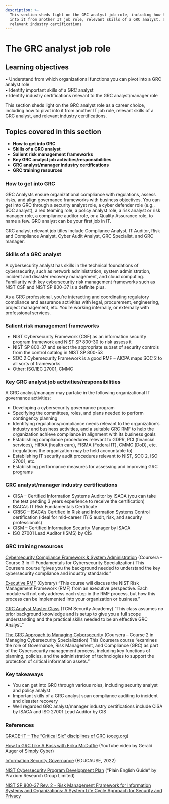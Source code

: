 ```yaml
---
description: >-
  This section sheds light on the GRC analyst job role, including how to pivot
  into it from another IT job role, relevant skills of a GRC analyst, and
  relevant industry certifications
---
```


# The GRC analyst job role

## Learning objectives

• Understand from which organizational functions you can pivot into a GRC analyst role\
• Identify important skills of a GRC analyst\
• Identify industry certifications relevant to the GRC analyst/manager role

This section sheds light on the GRC analyst role as a career choice, including how to pivot into it from another IT job role, relevant skills of a GRC analyst, and relevant industry certifications.

## Topics covered in this section

* **How to get into GRC**
* **Skills of a GRC analyst**
* **Salient risk management frameworks**
* **Key GRC analyst job activities/responsibilities**
* **GRC analyst/manager industry certifications**
* **GRC training resources**

### How to get into GRC <a href="#ember510" id="ember510"></a>

GRC Analysts ensure organizational compliance with regulations, assess risks, and align governance frameworks with business objectives. You can get into GRC through a security analyst role, a cyber defender role (e.g., SOC analyst), a red teaming role, a policy analyst role, a risk analyst or risk manager role, a compliance auditor role, or a Quality Assurance role, to name a few. GRC analyst can be your first job in IT.

GRC analyst relevant job titles include Compliance Analyst, IT Auditor, Risk and Compliance Analyst, Cyber Audit Analyst, GRC Specialist, and GRC manager.

### Skills of a GRC analyst <a href="#ember513" id="ember513"></a>

A cybersecurity analyst has skills in the technical foundations of cybersecurity, such as network administration, system administration, incident and disaster recovery management, and cloud computing. Familiarity with key cybersecurity risk management frameworks such as NIST CSF and NIST SP 800-37 is a definite plus.

As a GRC professional, you’re interacting and coordinating regulatory compliance and assurance activities with legal, procurement, engineering, project management, etc. You’re working internally, or externally with professional services.

### Salient risk management frameworks <a href="#ember516" id="ember516"></a>

* NIST Cybersecurity Framework (CSF) as an information security program framework and NIST SP 800-30 to risk assess it
* NIST SP 800-37 and select the appropriate subset of security controls from the control catalog in NIST SP 800-53
* SOC 2 Cybersecurity Framework is a good RMF – AICPA maps SOC 2 to all sorts of frameworks
* Other: ISO/IEC 27001, CMMC

### Key GRC analyst job activities/responsibilities <a href="#ember518" id="ember518"></a>

A GRC analyst/manager may partake in the following organizational IT governance activities:

* Developing a cybersecurity governance program
* Specifying the committees, roles, and plans needed to perform contingency planning
* Identifying regulations/compliance needs relevant to the organization’s industry and business activities, and a suitable GRC RMF to help the organization achieve compliance in alignment with its business goals
* Establishing compliance procedures relevant to GDPR, PCI (financial services), HIPAA (health care), FISMA (Federal IT), CMMC (DoD), etc. (regulations the organization may be held accountable to)
* Establishing IT security audit procedures relevant to NIST, SOC 2, ISO 27001, etc.
* Establishing performance measures for assessing and improving GRC programs

### GRC analyst/manager industry certifications <a href="#ember521" id="ember521"></a>

* CISA – Certified Information Systems Auditor by ISACA (you can take the test pending 3 years experience to receive the certification)
* ISACA’s IT Risk Fundamentals Certificate
* CRISC – ISACA’s Certified in Risk and Information Systems Control certification (ideal for mid-career IT/IS audit, risk, and security professionals)
* CISM – Certified Information Security Manager by ISACA
* ISO 27001 Lead Auditor (ISMS) by CIS

### GRC training resources <a href="#ember523" id="ember523"></a>

[Cybersecurity Compliance Framework & System Administration](https://www.coursera.org/learn/cybersecurity-compliance-framework-system-administration) (Coursera – Course 3 in IT Fundamentals for Cybersecurity Specialization) This Coursera course “gives you the background needed to understand the key cybersecurity compliance and industry standards.”

[Executive RMF](https://www.cybrary.it/course/executive-rmf/) (Cybrary) “This course will discuss the NIST Risk Management Framework (RMF) from an executive perspective. Each module will not only address each step in the RMF process, but how this process can be implemented into your organization or business.”

[GRC Analyst Master Class](https://academy.tcm-sec.com/p/grc) (TCM Security Academy) “This class assumes no prior background knowledge and is setup to give you a full scope understanding and the practical skills needed to be an effective GRC Analyst.”

[The GRC Approach to Managing Cybersecurity](https://www.coursera.org/learn/grc-approach-to-managing-cybersecurity) (Coursera – Course 2 in Managing Cybersecurity Specialization) This Coursera course “examines the role of Governance, Risk Management, and Compliance (GRC) as part of the Cybersecurity management process, including key functions of planning, policies, and the administration of technologies to support the protection of critical information assets.”

### Key takeaways <a href="#ember528" id="ember528"></a>

* You can get into GRC through various roles, including security analyst and policy analyst
* Important skills of a GRC analyst span compliance auditing to incident and disaster recovery
* Well regarded GRC analyst/manager industry certifications include CISA by ISACA and ISO 27001 Lead Auditor by CIS

### References <a href="#ember530" id="ember530"></a>

[GRACE-IT – The “Critical Six” disciplines of GRC](https://www.oceg.org/about/people-like-you/) ([oceg.org](http://oceg.org/))

[How to GRC Like A Boss with Erika McDuffie](https://www.youtube.com/watch?v=0CGPR-F_foc) (YouTube video by Gerald Auger of Simply Cyber)

[Information Security Governance](https://www.educause.edu/focus-areas-and-initiatives/policy-and-security/cybersecurity-program/resources/information-security-guide/toolkits/information-security-governance) (EDUCAUSE, 2022)

[NIST Cybersecurity Program Development Plan](https://www.praxiom.com/nist-cybersecurity-program.htm) (“Plain English Guide” by Praxiom Research Group Limited)

[NIST SP 800-37 Rev. 2 - Risk Management Framework for Information Systems and Organizations: A System Life Cycle Approach for Security and Privacy](https://csrc.nist.gov/pubs/sp/800/37/r2/final)
